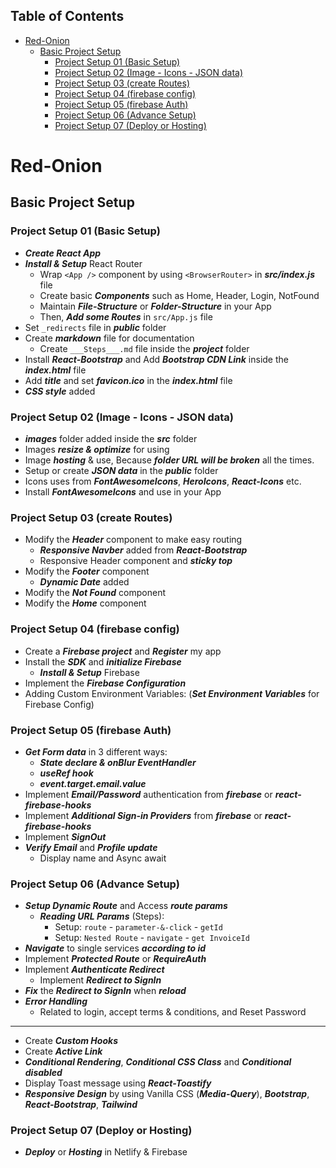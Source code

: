 Table of Contents
- 

- [Red-Onion](#red-onion)
  - [Basic Project Setup](#basic-project-setup)
    - [Project Setup 01 (Basic Setup)](#project-setup-01-basic-setup)
    - [Project Setup 02 (Image - Icons - JSON data)](#project-setup-02-image---icons---json-data)
    - [Project Setup 03 (create Routes)](#project-setup-03-create-routes)
    - [Project Setup 04 (firebase config)](#project-setup-04-firebase-config)
    - [Project Setup 05 (firebase Auth)](#project-setup-05-firebase-auth)
    - [Project Setup 06 (Advance Setup)](#project-setup-06-advance-setup)
    - [Project Setup 07 (Deploy or Hosting)](#project-setup-07-deploy-or-hosting)


# Red-Onion

## Basic Project Setup

### Project Setup 01 (Basic Setup)

- ___Create React App___
- ___Install & Setup___ React Router
  - Wrap `<App />` component by using `<BrowserRouter>` in ___src/index.js___ file
  - Create basic ___Components___ such as Home, Header, Login, NotFound
  - Maintain ___File-Structure___ or ___Folder-Structure___ in your App
  - Then, ___Add some Routes___ in `src/App.js` file
- Set `_redirects` file in ___public___ folder
- Create ___markdown___ file for documentation
  - Create `___Steps___.md` file inside the ___project___ folder
- Install ___React-Bootstrap___ and Add ___Bootstrap CDN Link___ inside the ___index.html___ file
- Add ___title___ and set ___favicon.ico___ in the ___index.html___ file
- ___CSS style___ added

### Project Setup 02 (Image - Icons - JSON data)

- ___images___ folder added inside the ___src___ folder
- Images ___resize & optimize___ for using
- Image ___hosting___ & use, Because ___folder URL will be broken___ all the times.
- Setup or create ___JSON data___ in the ___public___ folder 
- Icons uses from ___FontAwesomeIcons___, ___HeroIcons___, ___React-Icons___ etc.
- Install ___FontAwesomeIcons___ and use in your App

### Project Setup 03 (create Routes)

- Modify the ___Header___ component to make easy routing
  - ___Responsive Navber___ added from ___React-Bootstrap___
  - Responsive Header component and ___sticky top___
- Modify the ___Footer___ component
  - ___Dynamic Date___ added
- Modify the ___Not Found___ component
- Modify the ___Home___ component

### Project Setup 04 (firebase config)

- Create a ___Firebase project___ and ___Register___ my app
- Install the ___SDK___ and ___initialize Firebase___
  - ___Install & Setup___ Firebase
- Implement the ___Firebase Configuration___
- Adding Custom Environment Variables: (___Set Environment Variables___ for Firebase Config)

### Project Setup 05 (firebase Auth)

- ___Get Form data___ in 3 different ways:
  - ___State declare & onBlur EventHandler___
  - ___useRef hook___
  - ___event.target.email.value___
- Implement ___Email/Password___ authentication from ___firebase___ or ___react-firebase-hooks___
- Implement ___Additional Sign-in Providers___ from ___firebase___ or ___react-firebase-hooks___
- Implement ___SignOut___
- ___Verify Email___ and ___Profile update___
  - Display name and Async await

### Project Setup 06 (Advance Setup)

- ___Setup Dynamic Route___ and Access ___route params___
  - ___Reading URL Params___ (Steps): 
    - Setup: `route` - `parameter-&-click` - `getId`
    - Setup: `Nested Route` - `navigate` - `get InvoiceId`
- ___Navigate___ to single services ___according to id___
- Implement ___Protected Route___ or ___RequireAuth___
- Implement ___Authenticate Redirect___
  - Implement ___Redirect to SignIn___
- ___Fix___ the ___Redirect to SignIn___ when ___reload___
- ___Error Handling___
  - Related to login, accept terms & conditions, and Reset Password

---

- Create ___Custom Hooks___
- Create ___Active Link___
- ___Conditional Rendering___, ___Conditional CSS Class___ and ___Conditional disabled___
- Display Toast message using ___React-Toastify___
- ___Responsive Design___ by using Vanilla CSS (___Media-Query___), ___Bootstrap___, ___React-Bootstrap___, ___Tailwind___

### Project Setup 07 (Deploy or Hosting)

- ___Deploy___ or ___Hosting___ in Netlify & Firebase

